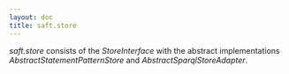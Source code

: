 ```yaml
---
layout: doc
title: saft.store
---
```


_saft.store_ consists of the _StoreInterface_ with the abstract implementations _AbstractStatementPatternStore_ and _AbstractSparqlStoreAdapter_.
